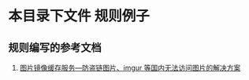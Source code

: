 # 本目录下文件 规则例子

## 规则编写的参考文档

1. [图片镜像缓存服务—防盗链图片、imgur 等国内无法访问图片的解决方案](https://funletu.com/10538/.html)
